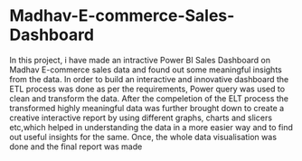 # Madhav-E-commerce-Sales-Dashboard
In this project, i have made an intractive Power BI Sales Dashboard on Madhav E-commerce sales data and found out some meaningful insights from the data. In order to build an interactive and innovative dashboard the ETL process was done as per the requirements, Power query was used to clean and transform the data.
After the compeletion of the ELT process the transformed highly meaningful data was further brought down to create a creative interactive report by using different graphs, charts and  slicers etc,which helped in understanding the data in a more easier way and to find out useful insights for the same.
Once, the whole data visualisation was done and the final report was made  


